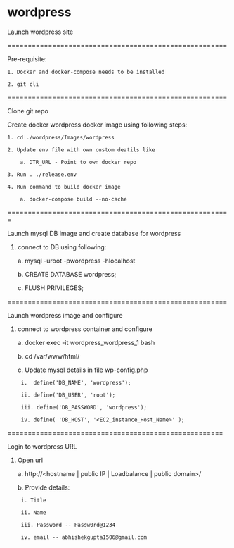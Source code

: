 # wordpress

Launch wordpress site

======================================================

Pre-requisite:

    1. Docker and docker-compose needs to be installed
    
    2. git cli

======================================================

Clone git repo

Create docker wordpress docker image using following steps:

    1. cd ./wordpress/Images/wordpress 
    
    2. Update env file with own custom deatils like
    
        a. DTR_URL - Point to own docker repo
        
    3. Run . ./release.env
    
    4. Run command to build docker image
    
        a. docker-compose build --no-cache

=======================================================

Launch mysql DB image and create database for wordpress

1. connect to DB using following:

    a. mysql -uroot -pwordpress -hlocalhost
    
    b. CREATE DATABASE wordpress;
    
    c. FLUSH PRIVILEGES;

======================================================

Launch wordpress image and configure

1. connect to wordpress container and configure

    a. docker exec -it wordpress_wordpress_1 bash
    
    b. cd /var/www/html/
    
    c. Update mysql details in file wp-config.php
    
        i.  define('DB_NAME', 'wordpress');
        
        ii. define('DB_USER', 'root');
        
        iii. define('DB_PASSWORD', 'wordpress');
        
        iv. define( 'DB_HOST', '<EC2_instance_Host_Name>' );

=====================================================

Login to wordpress URL

1. Open url

    a. http://<hostname | public IP | Loadbalance | public domain>/
    
    b. Provide details:
    
        i. Title
        
        ii. Name
        
        iii. Password -- Passw0rd@1234
        
        iv. email -- abhishekgupta1506@gmail.com
        
        
